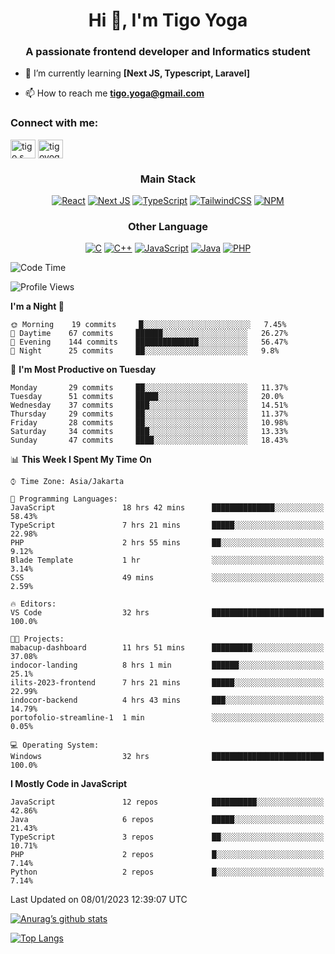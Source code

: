 
<h1 align="center">Hi 👋, I'm Tigo Yoga</h1>
<h3 align="center">A passionate frontend developer and Informatics student</h3>

- 🌱 I’m currently learning **[Next JS, Typescript, Laravel]**

- 📫 How to reach me **tigo.yoga@gmail.com**

<h3 align="left">Connect with me:</h3>
<p align="left">
<a href="https://linkedin.com/in/tigo s yoga" target="blank"><img align="center" src="https://raw.githubusercontent.com/rahuldkjain/github-profile-readme-generator/master/src/images/icons/Social/linked-in-alt.svg" alt="tigo s yoga" height="30" width="40" /></a>
<a href="https://instagram.com/tigoyoga" target="blank"><img align="center" src="https://raw.githubusercontent.com/rahuldkjain/github-profile-readme-generator/master/src/images/icons/Social/instagram.svg" alt="tigoyoga" height="30" width="40" /></a>
</p>



<h3 align="center">Main Stack</h3>
<div align="center">
  
  <a href="">![React](https://img.shields.io/badge/react-%2320232a.svg?style=for-the-badge&logo=react&logoColor=%2361DAFB)</a>
  <a href="">![Next JS](https://img.shields.io/badge/Next-black?style=for-the-badge&logo=next.js&logoColor=white)</a>
   <a href="">![TypeScript](https://img.shields.io/badge/typescript-%23007ACC.svg?style=for-the-badge&logo=typescript&logoColor=white)</a>
  <a href="">![TailwindCSS](https://img.shields.io/badge/tailwindcss-%2338B2AC.svg?style=for-the-badge&logo=tailwind-css&logoColor=white)</a>
  <a href="">![NPM](https://img.shields.io/badge/NPM-%23000000.svg?style=for-the-badge&logo=npm&logoColor=white)</a>
</div>
<h3 align="center">Other Language</h3>
<div align="center">
  
  <a href="">![C](https://img.shields.io/badge/c-%2300599C.svg?style=for-the-badge&logo=c&logoColor=white)</a>
  <a href="">![C++](https://img.shields.io/badge/c++-%2300599C.svg?style=for-the-badge&logo=c%2B%2B&logoColor=white)</a>
  <a href="">![JavaScript](https://img.shields.io/badge/javascript-%23323330.svg?style=for-the-badge&logo=javascript&logoColor=%23F7DF1E)</a>
  <a href="">![Java](https://img.shields.io/badge/java-%23ED8B00.svg?style=for-the-badge&logo=java&logoColor=white)</a>
  <a href="">![PHP](https://img.shields.io/badge/php-%23777BB4.svg?style=for-the-badge&logo=php&logoColor=white)</a>
</div>

<!--START_SECTION:waka-->
![Code Time](http://img.shields.io/badge/Code%20Time-145%20hrs%2029%20mins-blue)

![Profile Views](http://img.shields.io/badge/Profile%20Views-5-blue)

**I'm a Night 🦉** 

```text
🌞 Morning    19 commits     █░░░░░░░░░░░░░░░░░░░░░░░░   7.45% 
🌆 Daytime    67 commits     ██████░░░░░░░░░░░░░░░░░░░   26.27% 
🌃 Evening    144 commits    ██████████████░░░░░░░░░░░   56.47% 
🌙 Night      25 commits     ██░░░░░░░░░░░░░░░░░░░░░░░   9.8%

```
📅 **I'm Most Productive on Tuesday** 

```text
Monday       29 commits     ██░░░░░░░░░░░░░░░░░░░░░░░   11.37% 
Tuesday      51 commits     █████░░░░░░░░░░░░░░░░░░░░   20.0% 
Wednesday    37 commits     ███░░░░░░░░░░░░░░░░░░░░░░   14.51% 
Thursday     29 commits     ██░░░░░░░░░░░░░░░░░░░░░░░   11.37% 
Friday       28 commits     ██░░░░░░░░░░░░░░░░░░░░░░░   10.98% 
Saturday     34 commits     ███░░░░░░░░░░░░░░░░░░░░░░   13.33% 
Sunday       47 commits     ████░░░░░░░░░░░░░░░░░░░░░   18.43%

```


📊 **This Week I Spent My Time On** 

```text
⌚︎ Time Zone: Asia/Jakarta

💬 Programming Languages: 
JavaScript               18 hrs 42 mins      ██████████████░░░░░░░░░░░   58.43% 
TypeScript               7 hrs 21 mins       █████░░░░░░░░░░░░░░░░░░░░   22.98% 
PHP                      2 hrs 55 mins       ██░░░░░░░░░░░░░░░░░░░░░░░   9.12% 
Blade Template           1 hr                ░░░░░░░░░░░░░░░░░░░░░░░░░   3.14% 
CSS                      49 mins             ░░░░░░░░░░░░░░░░░░░░░░░░░   2.59%

🔥 Editors: 
VS Code                  32 hrs              █████████████████████████   100.0%

🐱‍💻 Projects: 
mabacup-dashboard        11 hrs 51 mins      █████████░░░░░░░░░░░░░░░░   37.08% 
indocor-landing          8 hrs 1 min         ██████░░░░░░░░░░░░░░░░░░░   25.1% 
ilits-2023-frontend      7 hrs 21 mins       █████░░░░░░░░░░░░░░░░░░░░   22.99% 
indocor-backend          4 hrs 43 mins       ███░░░░░░░░░░░░░░░░░░░░░░   14.79% 
portofolio-streamline-1  1 min               ░░░░░░░░░░░░░░░░░░░░░░░░░   0.05%

💻 Operating System: 
Windows                  32 hrs              █████████████████████████   100.0%

```

**I Mostly Code in JavaScript** 

```text
JavaScript               12 repos            ██████████░░░░░░░░░░░░░░░   42.86% 
Java                     6 repos             █████░░░░░░░░░░░░░░░░░░░░   21.43% 
TypeScript               3 repos             ██░░░░░░░░░░░░░░░░░░░░░░░   10.71% 
PHP                      2 repos             █░░░░░░░░░░░░░░░░░░░░░░░░   7.14% 
Python                   2 repos             █░░░░░░░░░░░░░░░░░░░░░░░░   7.14%

```



 Last Updated on 08/01/2023 12:39:07 UTC
<!--END_SECTION:waka-->

[![Anurag’s github stats](https://github-readme-stats.vercel.app/api?username=tigoyoga)](https://github.com/tigoyoga)

[![Top Langs](https://github-readme-stats.vercel.app/api/top-langs/?username=tigoyoga&layout=compact)](https://github.com/tigoyoga)
